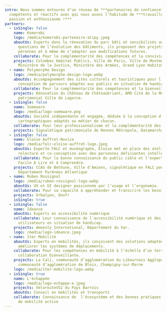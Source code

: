 ```yaml
---
intro: Nous sommes entourés d’un réseau de ***partenaires de confiance***
  compétents et réactifs avec qui nous avons l’habitude de ***travailler avec
  passion et enthousiasme !***
partners:
  - isSingle: false
    name: Komorebi
    logo: /media/komorebi-partenaire-atipy.jpeg
    aboutUs: Experts dans la rénovation du parc bâti et sensibilisés aux
      questions de l’évolution des bâtiments, ils proposent des projets
      pérennes et à même de s’adapter aux modifications futures.
    collaborate: P﻿our la complémentarité des compétences et la convivialité.
    projects: Colombes Habitat Publics, Ville de Paris, Ville de Montmorency,
      Ministère de la Justice, Ministère des Armées, Grand Lyon Habitat.
  - name: Polymorphe Design
    logo: /media/polymorphe-design-logo.webp
    aboutUs: Accompagnement des sites culturels et touristiques pour l’étude et la
      conception de parcours adaptés aux publics en situation de handicap.
    collaborate: Pour la complémentarité des compétences et la bienveillance mutuelle.
    projects: Rénovation du Château de Châteaubriant, AMO Cité de la Mer, parcours
      patrimonial Ville de Lagorce.
  - isSingle: false
    name: Someware
    logo: /media/logo-someware.png
    aboutUs: Société indépendante et engagée, dédiée à la conception d'outils
      cartographiques adaptés au métier de chacun.
    collaborate: P﻿our leur professionnalisme et la complémentarité des compétences.
    projects: S﻿ignalétique patrimoniale de Rennes Métropole, Datamarchabilité.
  - isSingle: false
    name: Eloïse Auffret-Novice
    logo: /media/falc-eloise-auffret-logo.jpeg
    aboutUs: E﻿xperte FALC et muséographe, Eloise met en place des ateliers de
      relecture et co-conception avec des personnes déficientes intellectuelles.
    collaborate: P﻿our la bonne connaissance du public cible et l'expertise du
      Facile A Lire et à Comprendre.
    projects: C﻿CAS de Bethune, Ville d'Amiens, signalétique en FALC pour le
      Département Pyrénées Atlantique
  - name: Ruben Rossignol
    logo: /media/ruben-rossignol-logo.webp
    aboutUs: UX et UI designer passionnée par l’usage et l’ergonomie.
    collaborate: Pour sa capacité à appréhender et transcrire les besoins des usagers.
    projects: Urbalyon, Onofr
    isSingle: true
  - isSingle: false
    name: Ideance
    aboutUs: Experts en accessibilité numérique
    collaborate: L﻿eur connaissance de l'accessibilité numérique et des besoins
      utilisateurs en situation de handicap.
    projects: A﻿mnesty International, Département du Var.
    logo: /media/logo-ideance.jpeg
  - name: Iter Mobilité
    aboutUs: Experts en mobilités, ils conçoivent des solutions adaptées pour
      améliorer les systèmes de déplacements.
    collaborate: Pour les compétences en mobilité à l’échelle d’un territoire et la
      collaboration bienveillante.
    projects: La Cali, communauté d’agglomération du Libournais Agglopolys,
      communauté d’agglomération de Blois, Champigny-sur-Marne
    logo: /media/iter-mobilite-logo.webp
  - isSingle: true
    name: L'échappée
    logo: /media/logo-echappe-e.jpeg
    projects: VélorouteV52 du Pays Barrois
    aboutUs: Conseil en mobilités et transports
    collaborate: C﻿onnaissance de  l'écosystème et des bonnes pratiques en matière
      de mobilité active
---
```

